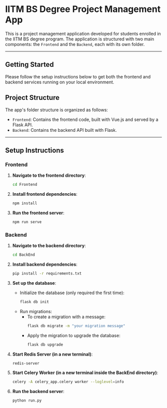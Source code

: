 # IITM BS Degree Project Management App

This is a project management application developed for students enrolled in the IITM BS degree program. The application is structured with two main components: the `Frontend` and the `Backend`, each with its own folder.

---

## Getting Started

Please follow the setup instructions below to get both the frontend and backend services running on your local environment.


## Project Structure

The app's folder structure is organized as follows:

- `Frontend`: Contains the frontend code, built with Vue.js and served by a Flask API.
- `Backend`: Contains the backend API built with Flask.

---

## Setup Instructions

### Frontend

1. **Navigate to the frontend directory**:
    ```bash
    cd Frontend
    ```
2. **Install frontend dependencies**:
    ```bash
    npm install
    ```
3. **Run the frontend server**:
    ```bash
    npm run serve
    ```

### Backend

1. **Navigate to the backend directory**:
    ```bash
    cd BackEnd
    ```
2. **Install backend dependencies**:
    ```bash
    pip install -r requirements.txt
    ```
3. **Set up the database**:
    - Initialize the database (only required the first time):
      ```bash
      flask db init
      ```
    - Run migrations:
      - To create a migration with a message:
         ```bash
         flask db migrate -m "your migration message"
         ```
      - Apply the migration to upgrade the database:
         ```bash
         flask db upgrade
         ```

4. **Start Redis Server (in a new terminal)**:
    ```bash
    redis-server
    ```

5. **Start Celery Worker (in a new terminal inside the BackEnd directory)**:
    ```bash
    celery -A celery_app.celery worker --loglevel=info
    ```

6. **Run the backend server**:
    ```bash
    python run.py
    ```
